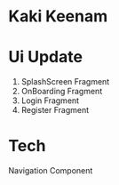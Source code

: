 # Kaki Keenam

# Ui Update
1. SplashScreen Fragment
2. OnBoarding Fragment
3. Login Fragment
4. Register Fragment

# Tech
Navigation Component
